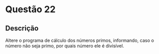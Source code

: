 # Questão 22

## Descrição
Altere o programa de cálculo dos números primos, informando, caso o número não seja primo, por quais
número ele é divisível.